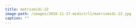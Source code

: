 ```yaml
---
title: matrixmidi-22
image-path: /images/2018-11-17-midictrl1/matrixmidi-22.jpg
caption: ""
---
```

